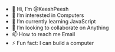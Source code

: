 - 👋 Hi, I’m @KeeshPeesh
- 👀 I’m interested in Computers
- 🌱 I’m currently learning JavaScript
- 💞️ I’m looking to collaborate on Anything
- 📫 How to reach me Email
- ⚡ Fun fact: I can build a computer

<!---
KeeshPeesh/KeeshPeesh is a ✨ special ✨ repository because its `README.md` (this file) appears on your GitHub profile.
You can click the Preview link to take a look at your changes.
--->
